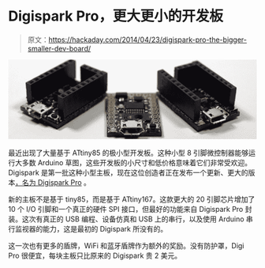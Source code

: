 # Digispark Pro，更大更小的开发板

> 原文：<https://hackaday.com/2014/04/23/digispark-pro-the-bigger-smaller-dev-board/>

![digi](img/1aee5e823959586510cba58d5803fce7.png)

最近出现了大量基于 ATtiny85 的极小型开发板。这种小型 8 引脚微控制器能够运行大多数 Arduino 草图，这些开发板的小尺寸和低价格意味着它们非常受欢迎。Digispark 是第一批这种小型主板，现在这位创造者正在发布一个更新、更大的版本[，名为 Digispark Pro](https://www.kickstarter.com/projects/digistump/digispark-pro-tiny-arduino-ready-mobile-and-usb-de/) 。

新的主板不是基于 tiny85，而是基于 ATtiny167。这款更大的 20 引脚芯片增加了 10 个 I/O 引脚和一个真正的硬件 SPI 接口，但最好的功能来自 Digispark Pro 封装。这次有真正的 USB 编程、设备仿真和 USB 上的串行，以及使用 Arduino 串行监视器的能力，这是最初的 Digispark 所没有的。

这一次也有更多的盾牌，WiFi 和蓝牙盾牌作为额外的奖励。没有防护罩，Digi Pro 很便宜，每块主板只比原来的 Digispark 贵 2 美元。